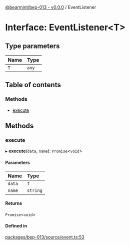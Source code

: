 [@bearmint/bep-013 - v0.0.0](../README.md) / EventListener

# Interface: EventListener<T\>

## Type parameters

| Name | Type |
| :------ | :------ |
| `T` | `any` |

## Table of contents

### Methods

- [execute](EventListener.md#execute)

## Methods

### execute

▸ **execute**(`data`, `name`): `Promise`<`void`\>

#### Parameters

| Name | Type |
| :------ | :------ |
| `data` | `T` |
| `name` | `string` |

#### Returns

`Promise`<`void`\>

#### Defined in

[packages/bep-013/source/event.ts:53](https://github.com/bearmint/bearmint/blob/main/packages/bep-013/source/event.ts#L53)
